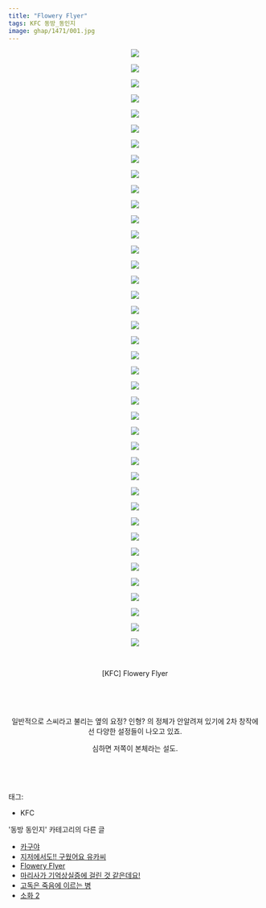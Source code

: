 ```yaml
---
title: "Flowery Flyer"
tags: KFC 동방_동인지
image: ghap/1471/001.jpg
---
```

<div class="article">
<p style="text-align: center; clear: none; float: none;"><img src="{{ site.nasurl }}/ghap/1471/001.jpg"/></p>
<p style="text-align: center; clear: none; float: none;"><img src="{{ site.nasurl }}/ghap/1471/002.jpg"/></p>
<p style="text-align: center; clear: none; float: none;"><img src="{{ site.nasurl }}/ghap/1471/003.jpg"/></p>
<p style="text-align: center; clear: none; float: none;"><img src="{{ site.nasurl }}/ghap/1471/004.jpg"/></p>
<p style="text-align: center; clear: none; float: none;"><img src="{{ site.nasurl }}/ghap/1471/005.jpg"/></p>
<p style="text-align: center; clear: none; float: none;"><img src="{{ site.nasurl }}/ghap/1471/006.jpg"/></p>
<p style="text-align: center; clear: none; float: none;"><img src="{{ site.nasurl }}/ghap/1471/007.jpg"/></p>
<p style="text-align: center; clear: none; float: none;"><img src="{{ site.nasurl }}/ghap/1471/008.jpg"/></p>
<p style="text-align: center; clear: none; float: none;"><img src="{{ site.nasurl }}/ghap/1471/009.jpg"/></p>
<p style="text-align: center; clear: none; float: none;"><img src="{{ site.nasurl }}/ghap/1471/010.jpg"/></p>
<p style="text-align: center; clear: none; float: none;"><img src="{{ site.nasurl }}/ghap/1471/011.jpg"/></p>
<p style="text-align: center; clear: none; float: none;"><img src="{{ site.nasurl }}/ghap/1471/012.jpg"/></p>
<p style="text-align: center; clear: none; float: none;"><img src="{{ site.nasurl }}/ghap/1471/013.jpg"/></p>
<p style="text-align: center; clear: none; float: none;"><img src="{{ site.nasurl }}/ghap/1471/014.jpg"/></p>
<p style="text-align: center; clear: none; float: none;"><img src="{{ site.nasurl }}/ghap/1471/015.jpg"/></p>
<p style="text-align: center; clear: none; float: none;"><img src="{{ site.nasurl }}/ghap/1471/016.jpg"/></p>
<p style="text-align: center; clear: none; float: none;"><img src="{{ site.nasurl }}/ghap/1471/017.jpg"/></p>
<p style="text-align: center; clear: none; float: none;"><img src="{{ site.nasurl }}/ghap/1471/018.jpg"/></p>
<p style="text-align: center; clear: none; float: none;"><img src="{{ site.nasurl }}/ghap/1471/019.jpg"/></p>
<p style="text-align: center; clear: none; float: none;"><img src="{{ site.nasurl }}/ghap/1471/020.jpg"/></p>
<p style="text-align: center; clear: none; float: none;"><img src="{{ site.nasurl }}/ghap/1471/021.jpg"/></p>
<p style="text-align: center; clear: none; float: none;"><img src="{{ site.nasurl }}/ghap/1471/022.jpg"/></p>
<p style="text-align: center; clear: none; float: none;"><img src="{{ site.nasurl }}/ghap/1471/023.jpg"/></p>
<p style="text-align: center; clear: none; float: none;"><img src="{{ site.nasurl }}/ghap/1471/024.jpg"/></p>
<p style="text-align: center; clear: none; float: none;"><img src="{{ site.nasurl }}/ghap/1471/025.jpg"/></p>
<p style="text-align: center; clear: none; float: none;"><img src="{{ site.nasurl }}/ghap/1471/026.jpg"/></p>
<p style="text-align: center; clear: none; float: none;"><img src="{{ site.nasurl }}/ghap/1471/027.jpg"/></p>
<p style="text-align: center; clear: none; float: none;"><img src="{{ site.nasurl }}/ghap/1471/028.jpg"/></p>
<p style="text-align: center; clear: none; float: none;"><img src="{{ site.nasurl }}/ghap/1471/029.jpg"/></p>
<p style="text-align: center; clear: none; float: none;"><img src="{{ site.nasurl }}/ghap/1471/030.jpg"/></p>
<p style="text-align: center; clear: none; float: none;"><img src="{{ site.nasurl }}/ghap/1471/031.jpg"/></p>
<p style="text-align: center; clear: none; float: none;"><img src="{{ site.nasurl }}/ghap/1471/032.jpg"/></p>
<p style="text-align: center; clear: none; float: none;"><img src="{{ site.nasurl }}/ghap/1471/033.jpg"/></p>
<p style="text-align: center; clear: none; float: none;"><img src="{{ site.nasurl }}/ghap/1471/034.jpg"/></p>
<p style="text-align: center; clear: none; float: none;"><img src="{{ site.nasurl }}/ghap/1471/035.jpg"/></p>
<p style="text-align: center; clear: none; float: none;"><img src="{{ site.nasurl }}/ghap/1471/036.jpg"/></p>
<p style="text-align: center; clear: none; float: none;"><img src="{{ site.nasurl }}/ghap/1471/037.jpg"/></p>
<p style="text-align: center; clear: none; float: none;"><img src="{{ site.nasurl }}/ghap/1471/038.jpg"/></p>
<p style="text-align: center; clear: none; float: none;"><img src="{{ site.nasurl }}/ghap/1471/039.jpg"/></p>
<p style="text-align: center; clear: none; float: none;"><img src="{{ site.nasurl }}/ghap/1471/040.jpg"/></p>
<p style="text-align: center; clear: none; float: none;"><br/></p>
<p style="text-align: center; clear: none; float: none;">[KFC] Flowery Flyer</p>
<p style="text-align: center; clear: none; float: none;"><br/></p>
<p style="text-align: center; clear: none; float: none;"><br/></p>
<p style="text-align: center; clear: none; float: none;">일반적으로 스씨라고 불리는 옆의 요정? 인형? 의 정체가 안알려져 있기에 2차 창작에선 다양한 설정들이 나오고 있죠.</p>
<p style="text-align: center; clear: none; float: none;">심하면 저쪽이 본체라는 설도.</p>
<p><br/></p>
<p><br/></p>
</div><div class="tagTrail">
<p>태그: </p>
<ul>
<li>KFC</li>
</ul>
</div><div class="another">
<p>'동방 동인지' 카테고리의 다른 글</p>
<ul>
<li><a href="/2016-08-10-ghap_1473">카구야</a></li>
<li><a href="/2016-08-10-ghap_1472">지저에서도!! 구웠어요 유카씨</a></li>
<li><a href="/2016-08-10-ghap_1471">Flowery Flyer</a></li>
<li><a href="/2016-08-10-ghap_1470">마리사가 기억상실증에 걸린 것 같은데요!</a></li>
<li><a href="/2016-08-10-ghap_1469">고독은 죽음에 이르는 병</a></li>
<li><a href="/2016-08-10-ghap_1468">소화 2</a></li>
</ul>
</div><div class="cb_module cb_fluid">
<div class="cb_wrt cb_profile">
</div><!-- commentList close -->
</div>
<br/>
<p id="refer"></p>
<br/>
